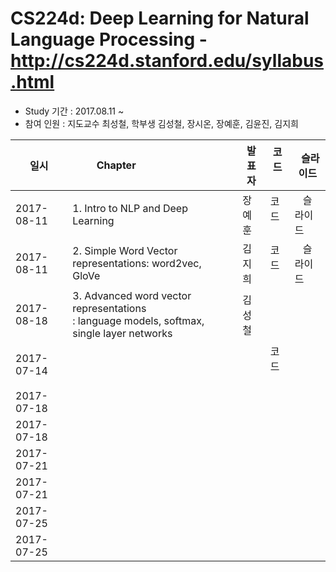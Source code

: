 # CS224d: Deep Learning for Natural Language Processing - http://cs224d.stanford.edu/syllabus.html

- Study 기간 : 2017.08.11 ~
- 참여 인원 : 지도교수 최성철, 학부생 김성철, 장시온, 장예훈, 김윤진, 김지희


|     일시     | Chapter                                            |발표자  | 코드   |    슬라이드  |
|--------------|----------------------------------------------------|-------|--------|-------------|
|2017-08-11    | 1. Intro to NLP and Deep Learning          |장예훈  | 코드   |   슬라이드   |
|2017-08-11    | 2. Simple Word Vector representations: word2vec, GloVe                |김지희  | 코드   |   슬라이드   |
|2017-08-18    | 3. Advanced word vector representations<br>: language models, softmax, single layer networks               |김성철  | |  |
|2017-07-14    | || 코드   |   |
|2017-07-18    | ||||
|2017-07-18    | | | |  |
|2017-07-21    | | |   |   |
|2017-07-21    | | |   |    |
|2017-07-25    | |  |    |      |
|2017-07-25    | |  |   |      |
